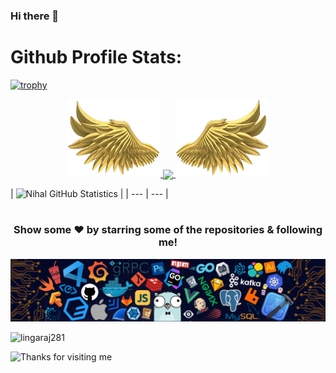 ### Hi there 👋


<!--

Here are some ideas to get you started:

- 🔭 I’m currently working on ...
- 🌱 I’m currently learning ...
- 👯 I’m looking to collaborate on ...
- 🤔 I’m looking for help with ...
- 💬 Ask me about ...
- 📫 How to reach me: ...
- 😄 Pronouns: ...
- ⚡ Fun fact: ... -->



#                 Github Profile Stats:
[![trophy](https://github-profile-trophy.vercel.app/?username=alwaysashutosh&column=7&margin-w=15&margin-h=15&no-bg=true&no-frame=true&theme=juicyfresh)](https://github.com/alwaysashutosh)
  <p align="center">
  <a href="https://github.com/alwaysashutosh">
  <img height="125" width="150" src="https://github.com/dikshantnaik/dikshantnaik/blob/main/left.png">
    <img align="center" src="https://github-readme-streak-stats.herokuapp.com/?user=alwaysashutosh&theme=dark&hide_border=true"/>
  <img height="125" width="150" src="https://github.com/Knighthawk-Leo/Knighthawk-Leo/blob/main/right.png">
  </a>
</p>

| ![Nihal GitHub Statistics](https://github-readme-stats.vercel.app/api?username=alwaysashutosh&&show_icons=true&title_color=ffffff&icon_color=bb2acf&text_color=daf7dc&bg_color=151515) |
| --- | --- |

<h1></h1>
  <div align="center">
  
  ### Show some ❤️ by starring some of the repositories & following me!
  
  </div>
    
  ![](https://github.com/Knighthawk-Leo/Knighthawk-Leo/blob/main/footer.png)
    
    
<p align="left"> <img src="https://komarev.com/ghpvc/?username=alwaysashutosh&label=Profile%20views&color=0e75b6&style=flat" alt="lingaraj281" /> </p>
 <img height="120" alt="Thanks for visiting me" width="100%" src="https://raw.githubusercontent.com/BrunnerLivio/brunnerlivio/master/images/marquee.svg" />
